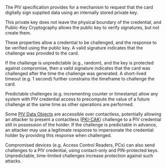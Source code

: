 The PIV specification provides for a mechanism to request that the card digitally sign supplied data using an internally stored private key.

This private key does not leave the physical boundary of the credential, and Public-Key Cryptography allows the public key to verify signatures, but not create them.

These properties allow a credential to be challenged, and the response to be verified using the public key.  A valid signature indicates that the challenge was provided to the card.

If the challenge is unpredictable (e.g., random), and the key is protected against compromise, then a valid signature indicates that the card was challenged after the time the challenge was generated.  A short-lived timeout (e.g. 1 second) further constrains the timeframe to challenge the card.

Predictable challenges (e.g. incrementing counter or timestamp) allow any system with PIV credential access to precompute the value of a future challenge at the same time as other operations are performed.

Some [PIV Data Objects](/piv/data-objects/) are accessible over contactless, potentially allowing an attacker to present a contactless ([PKI-CAK](/piv/authentication/methods/)) challenge to a PIV credential still in possession of the holder.  If the challenge is predictable in advance, an attacker may use a legitimate response to impersonate the credential holder by providing this response when challenged.

Compromised devices (e.g. Access Control Readers, PCs) can also send challenges to a PIV credential, using contact-only and PIN-protected keys.  Unpredictable, time-limited challenges increase protection against such attacks.